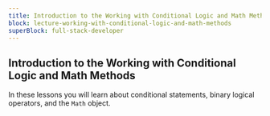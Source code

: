 ```yaml
---
title: Introduction to the Working with Conditional Logic and Math Methods
block: lecture-working-with-conditional-logic-and-math-methods
superBlock: full-stack-developer
---
```


## Introduction to the Working with Conditional Logic and Math Methods

In these lessons you will learn about conditional statements, binary logical operators, and the <code>Math</code> object.
